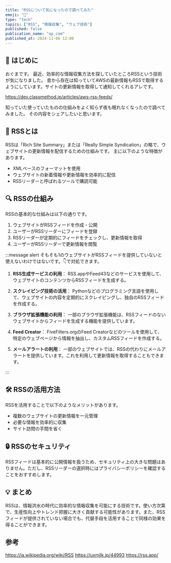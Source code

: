 ```yaml
---
title: "RSSについて気になったので調べてみた"
emoji: "📰"
type: "tech"
topics: ["RSS", "情報収集", "ウェブ技術"]
published: false
publication_name: "ap_com"
published_at: 2024-11-06 12:00
---
```


## 🌟 はじめに

おぐまです。
最近、効率的な情報収集方法を探していたところRSSという技術が気になりました。
昔から存在は知っていてAWSの最新情報もRSSで取得するようにしています。サイトの更新情報を取得して通知してくれるアレです。

https://dev.classmethod.jp/articles/aws-rss-feeds/

知っていた使っていたものの仕組みをよく知らず夜も眠れなくなったので調べてみました。
その内容をシェアしたいと思います。

## 📡 RSSとは

RSSは「Rich Site Summary」または「Really Simple Syndication」の略で、ウェブサイトの更新情報を配信するための仕組みです。
主に以下のような特徴があります。

- XMLベースのフォーマットを使用
- ウェブサイトの新着情報や更新情報を効率的に配信
- RSSリーダーと呼ばれるツールで購読可能

## 🔍 RSSの仕組み

RSSの基本的な仕組みは以下の通りです。

1. ウェブサイトがRSSフィードを作成・公開
2. ユーザーがRSSリーダーにフィードを登録
3. RSSリーダーが定期的にフィードをチェックし、更新情報を取得
4. ユーザーがRSSリーダーで更新情報を閲覧

:::message alert
そもそも1のウェブサイトがRSSフィードを提供していないと使えないわけではないです。👇で対処できます。

1. **RSS生成サービスの利用**：
   RSS.appやFeed43などのサービスを使用して、ウェブサイトのコンテンツからRSSフィードを生成する。

2. **スクレイピング技術の活用**：
   Pythonなどのプログラミング言語を使用して、ウェブサイトの内容を定期的にスクレイピングし、独自のRSSフィードを作成する。

3. **ブラウザ拡張機能の利用**：
   一部のブラウザ拡張機能は、RSSフィードのないウェブサイトからフィードを生成する機能を提供しています。

4. **Feed Creator**：
   FiveFilters.orgのFeed Creatorなどのツールを使用して、特定のウェブページから情報を抽出し、カスタムRSSフィードを作成する。

5. **メールアラートの利用**：
   一部のウェブサイトでは、RSSの代わりにメールアラートを提供しています。これを利用して更新情報を取得することもできます。

:::

## 🛠 RSSの活用方法

RSSを活用することで以下のようなメリットがあります。

- 複数のウェブサイトの更新情報を一元管理
- 必要な情報を効率的に収集
- サイト訪問の手間を省く

## 🔒 RSSのセキュリティ

RSSフィードは基本的に公開情報を扱うため、セキュリティ上の大きな問題はありません。ただし、RSSリーダーの選択時にはプライバシーポリシーを確認することをおすすめします。

## 💡 まとめ

RSSは、情報洪水の時代に効率的な情報収集を可能にする技術です。使い方次第で、生産性向上やトレンド把握に大きく貢献する可能性があります。また、RSSフィードが提供されていない場合でも、代替手段を活用することで同様の効果を得ることができます。

## 参考

https://ja.wikipedia.org/wiki/RSS
https://uxmilk.jp/44993
https://rss.app/
